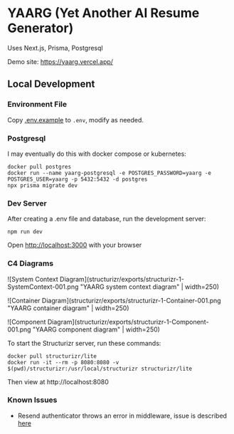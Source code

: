 # YAARG (Yet Another AI Resume Generator)

Uses Next.js, Prisma, Postgresql

Demo site: https://yaarg.vercel.app/

## Local Development

### Environment File

Copy [.env.example](.env.example) to `.env`, modify as needed.

### Postgresql

I may eventually do this with docker compose or kubernetes:

```
docker pull postgres
docker run --name yaarg-postgresql -e POSTGRES_PASSWORD=yaarg -e POSTGRES_USER=yaarg -p 5432:5432 -d postgres 
npx prisma migrate dev
```

### Dev Server

After creating a .env file and database, run the development server:

`npm run dev`

Open [http://localhost:3000](http://localhost:3000) with your browser

### C4 Diagrams

![System Context Diagram](structurizr/exports/structurizr-1-SystemContext-001.png "YAARG system context diagram" | width=250)

![Container Diagram](structurizr/exports/structurizr-1-Container-001.png "YAARG container diagram" | width=250)

![Component Diagram](structurizr/exports/structurizr-1-Component-001.png "YAARG component diagram" | width=250)

To start the Structurizr server, run these commands:
```
docker pull structurizr/lite
docker run -it --rm -p 8080:8080 -v $(pwd)/structurizr:/usr/local/structurizr structurizr/lite
```

Then view at http://localhost:8080

### Known Issues

*   Resend authenticator throws an error in middleware, issue is described [here](https://github.com/nextauthjs/next-auth/issues/10632)